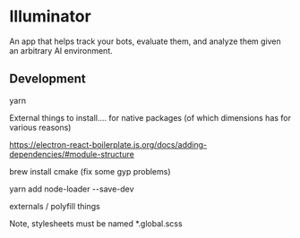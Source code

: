 # Illuminator

An app that helps track your bots, evaluate them, and analyze them given an arbitrary AI environment.

## Development

yarn

External things to install.... for native packages (of which dimensions has for various reasons)

https://electron-react-boilerplate.js.org/docs/adding-dependencies/#module-structure

brew install cmake (fix some gyp problems)

yarn add node-loader --save-dev

externals / polyfill things

Note, stylesheets must be named \*.global.scss

